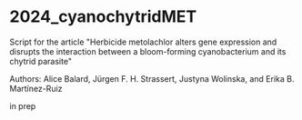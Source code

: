 # 2024_cyanochytridMET

Script for the article "Herbicide metolachlor alters gene expression and disrupts the interaction between a bloom-forming cyanobacterium and its chytrid parasite"

Authors: Alice Balard, Jürgen F. H. Strassert, Justyna Wolinska, and Erika B. Martínez-Ruiz

in prep
